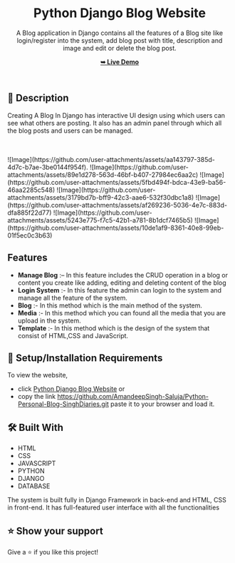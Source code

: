 <div align="center">

  <h1 align="center">Python Django Blog Website</h1>


A Blog application in Django contains all the features of a Blog site like login/register into the system, add blog post with title, description and image and edit or delete the blog post.


  <a href="https://blog-singhdiaries-1.onrender.com/"><strong>➥ Live Demo</strong></a>

</div>

<br />

## 📃 Description


Creating A Blog In Django has interactive UI design using which users can see what others are posting. It also has an admin panel through which all the blog posts and users can be managed.

<br>
<br>
![Image](https://github.com/user-attachments/assets/aa143797-385d-4d7c-b7ae-3be0144f954f).
![Image](https://github.com/user-attachments/assets/89e1d278-563d-46bf-b407-27984ec6aa2c)
![Image](https://github.com/user-attachments/assets/5fbd494f-bdca-43e9-ba56-46aa2285c548)
![Image](https://github.com/user-attachments/assets/3179bd7b-bff9-42c3-aae6-532f30dbc1a8)
![Image](https://github.com/user-attachments/assets/af269236-5036-4e7c-883d-dfa885f22d77)
![Image](https://github.com/user-attachments/assets/5243e775-f7c5-42b1-a781-8b1dcf7465b5)
![Image](https://github.com/user-attachments/assets/10de1af9-8361-40e8-99eb-01f5ec0c3b63)
<br>


## Features 

- **Manage Blog** :– In this feature includes the CRUD operation in a blog or content you create like adding, editing and deleting content of the blog
- **Login System** :- In this feature the admin can login to the system and manage all the feature of the system.
- **Blog** :- In this method which is the main method of the system.
- **Media** :- In this method which you can found all the media that you are upload in the system.
- **Template** :- In this method which is the design of the system that consist of HTML,CSS and JavaScript.



## 🚀 Setup/Installation Requirements

To view the website, 
* click [Python Django Blog Website](https://github.com/AmandeepSingh-Saluja/Python-Personal-Blog-SinghDiaries.git)
or 
* copy the link https://github.com/AmandeepSingh-Saluja/Python-Personal-Blog-SinghDiaries.git paste it to your browser and load it.  

## 🛠 Built With

* HTML
* CSS
* JAVASCRIPT
* PYTHON
* DJANGO
* DATABASE 

The system is built fully in Django Framework in back-end and HTML, CSS in front-end. It has full-featured user interface with all the functionalities


## ⭐️ Show your support 

Give a ⭐️ if you like this project!
